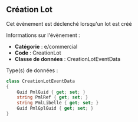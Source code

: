 ## <span id='creationlot'>Création Lot</span>

Cet évènement est déclenché lorsqu'un lot est créé

Informations sur l'évènement : 

 - **Catégorie** : e/commercial
 - **Code** : CreationLot
 - **Classe de données** : CreationLotEventData

Type(s) de données :

```csharp
class CreationLotEventData
{
	Guid PmlGuid { get; set; }
	string PmlRef { get; set; }
	string PmlLibelle { get; set; }
	Guid PmlGplGuid { get; set; }
}

```
